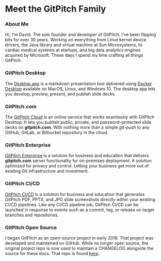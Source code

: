 # Meet the GitPitch Family

### About Me

Hi, I'm David. The solo founder and developer of GitPitch. I've been flipping bits for over 30 years. Working on everything from Linux kernel device drivers, the Java library and virtual machine at Sun Microsystems, to cardiac medical systems at startups, and big data analytics engines acquired by Microsoft. These days I spend my time crafting all things GitPitch.

### GitPitch Desktop

The [Desktop app](/desktop/README.md) is a markdown presentation tool delivered using [Docker Desktop](https://www.docker.com/products/docker-desktop) available on MacOS, Linux, and Windows 10. The desktop app lets you develop, preview, present, and publish slide decks.

### GitPitch.com

The [GitPitch Cloud](/cloud/README.md) is an online service that works seamlessly with GitPitch Desktop. It lets you publish public, private, and password-protected slide decks on **gitpitch.com**. With nothing more than a simple *git-push* to any GitHub, GitLab, or Bitbucket repository in the cloud. 

### GitPitch Enterprise

[GitPitch Enterprise](/enterprise/README.md) is a solution for business and education that delivers **gitpitch.com** server functionality for on-premises deployment. A solution optimized for privacy and control. Letting your business get more out of existing Git infrastructure and investment.

### GitPitch CI/CD

[GitPitch CI/CD](/cicd/README.md) is a solution for business and education that generates GitPitch PDF, PPTX, and JPG slide screenshots directly within your existing CI/CD pipelines. Like any CI/CD pipeline job, GitPitch CI/CD can be launched in response to events such as a commit, tag, or release on target branches and repositories.

### GitPitch Open Source

I began GitPitch as an _open-source_ project in early 2016. That project was developed and maintained on GitHub. While no longer open source, the original project repo is now used to maintain a CHANGELOG alongside the source for these docs. That repo is found [here](https://github.com/gitpitch/gitpitch). 

